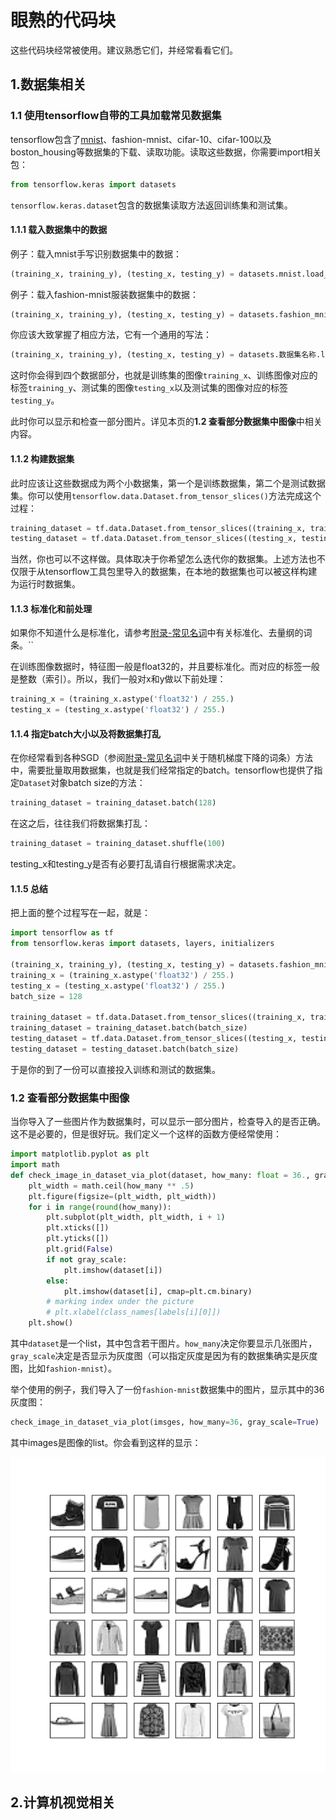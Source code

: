 # 眼熟的代码块

这些代码块经常被使用。建议熟悉它们，并经常看看它们。

## 1.数据集相关

### 1.1 使用tensorflow自带的工具加载常见数据集

tensorflow包含了[mnist](https://en.wikipedia.org/wiki/MNIST_database)、fashion-mnist、cifar-10、cifar-100以及boston_housing等数据集的下载、读取功能。读取这些数据，你需要import相关包：

```python
from tensorflow.keras import datasets
```

`tensorflow.keras.dataset`包含的数据集读取方法返回训练集和测试集。

#### 1.1.1 载入数据集中的数据

例子：载入mnist手写识别数据集中的数据：

```python
(training_x, training_y), (testing_x, testing_y) = datasets.mnist.load_data()
```

例子：载入fashion-mnist服装数据集中的数据：

```python
(training_x, training_y), (testing_x, testing_y) = datasets.fashion_mnist.load_data()
```

你应该大致掌握了相应方法，它有一个通用的写法：

```python
(training_x, training_y), (testing_x, testing_y) = datasets.数据集名称.load_data()
```

这时你会得到四个数据部分，也就是训练集的图像`training_x`、训练图像对应的标签`training_y`、测试集的图像`testing_x`以及测试集的图像对应的标签`testing_y`。

此时你可以显示和检查一部分图片。详见本页的**1.2 查看部分数据集中图像**中相关内容。

#### 1.1.2 构建数据集

此时应该让这些数据成为两个小数据集，第一个是训练数据集，第二个是测试数据集。你可以使用`tensorflow.data.Dataset.from_tensor_slices()`方法完成这个过程：

```python
training_dataset = tf.data.Dataset.from_tensor_slices((training_x, training_y))
testing_dataset = tf.data.Dataset.from_tensor_slices((testing_x, testing_y))
```

当然，你也可以不这样做。具体取决于你希望怎么迭代你的数据集。上述方法也不仅限于从tensorflow工具包里导入的数据集，在本地的数据集也可以被这样构建为运行时数据集。

#### 1.1.3 标准化和前处理

如果你不知道什么是标准化，请参考[附录-常见名词](../appendix-1/[1]similar-vocabularies)中有关标准化、去量纲的词条。``

在训练图像数据时，特征图一般是float32的，并且要标准化。而对应的标签一般是整数（索引）。所以，我们一般对x和y做以下前处理：

```python
training_x = (training_x.astype('float32') / 255.)
testing_x = (testing_x.astype('float32') / 255.)
```

#### 1.1.4 指定batch大小以及将数据集打乱

在你经常看到各种SGD（参阅[附录-常见名词](../appendix-1/[1]similar-vocabularies)中关于随机梯度下降的词条）方法中，需要批量取用数据集，也就是我们经常指定的batch。tensorflow也提供了指定`Dataset`对象batch size的方法：

```python
training_dataset = training_dataset.batch(128)
```

在这之后，往往我们将数据集打乱：

```python
training_dataset = training_dataset.shuffle(100)
```

testing_x和testing_y是否有必要打乱请自行根据需求决定。

#### 1.1.5 总结

把上面的整个过程写在一起，就是：

```python
import tensorflow as tf
from tensorflow.keras import datasets, layers, initializers

(training_x, training_y), (testing_x, testing_y) = datasets.fashion_mnist.load_data()
training_x = (training_x.astype('float32') / 255.)
testing_x = (testing_x.astype('float32') / 255.)
batch_size = 128

training_dataset = tf.data.Dataset.from_tensor_slices((training_x, training_y))
training_dataset = training_dataset.batch(batch_size)
testing_dataset = tf.data.Dataset.from_tensor_slices((testing_x, testing_y))
testing_dataset = testing_dataset.batch(batch_size)
```

于是你的到了一份可以直接投入训练和测试的数据集。

### 1.2 查看部分数据集中图像

当你导入了一些图片作为数据集时，可以显示一部分图片，检查导入的是否正确。这不是必要的，但是很好玩。我们定义一个这样的函数方便经常使用：

```python
import matplotlib.pyplot as plt
import math
def check_image_in_dataset_via_plot(dataset, how_many: float = 36., gray_scale=False):
    plt_width = math.ceil(how_many ** .5)
    plt.figure(figsize=(plt_width, plt_width))
    for i in range(round(how_many)):
        plt.subplot(plt_width, plt_width, i + 1)
        plt.xticks([])
        plt.yticks([])
        plt.grid(False)
        if not gray_scale:
            plt.imshow(dataset[i])
        else:
            plt.imshow(dataset[i], cmap=plt.cm.binary)
        # marking index under the picture
        # plt.xlabel(class_names[labels[i][0]])
    plt.show()
```

其中`dataset`是一个list，其中包含若干图片。`how_many`决定你要显示几张图片，`gray_scale`决定是否显示为灰度图（可以指定灰度是因为有的数据集确实是灰度图，比如`fashion-mnist`）。

举个使用的例子，我们导入了一份`fashion-mnist`数据集中的图片，显示其中的36灰度图：

```python
check_image_in_dataset_via_plot(imsges, how_many=36, gray_scale=True)
```

其中images是图像的list。你会看到这样的显示：

![image-20210413100216656](./src/similar-codeblocks/image-20210413100216656.png)



## 2.计算机视觉相关